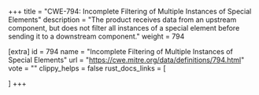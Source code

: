 +++
title = "CWE-794: Incomplete Filtering of Multiple Instances of Special Elements"
description	= "The product receives data from an upstream component, but does not filter all instances of a special element before sending it to a downstream component."
weight = 794

[extra]
id = 794
name = "Incomplete Filtering of Multiple Instances of Special Elements"
url = "https://cwe.mitre.org/data/definitions/794.html"
vote = ""
clippy_helps = false
rust_docs_links = [
	
]
+++


